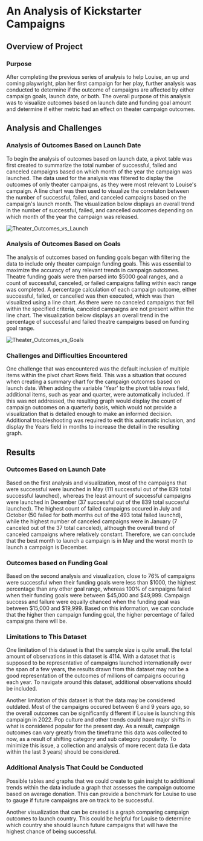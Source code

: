 # An Analysis of Kickstarter Campaigns

## Overview of Project

### Purpose

After completing the previous series of analysis to help Louise, an up and coming playwright, plan her first campaign for her play, further analysis was conducted to determine if the outcome of campaigns are affected by either campaign goals, launch date, or both. The overall purpose of this analysis was to visualize outcomes based on launch date and funding goal amount and determine if either metric had an effect on theater campaign outcomes.
    
## Analysis and Challenges

### Analysis of Outcomes Based on Launch Date
To begin the analysis of outcomes based on launch date, a pivot table was first created to summarize the total number of successful, failed and canceled campaigns based on which month of the year the campaign was launched. The data used for the analysis was filtered to display the outcomes of only theater campaigns, as they were most relevant to Louise's campaign. A line chart was then used to visualize the correlaton between the number of successful, failed, and canceled campaigns based on the campaign's launch month. The visualization below displays an overall trend in the number of successful, failed, and cancelled outcomes depending on which month of the year the campaign was released. 

  ![Theater_Outcomes_vs_Launch](https://user-images.githubusercontent.com/96188669/187731992-881f3cc5-3237-4031-8569-4e36074753ea.png)

    
### Analysis of Outcomes Based on Goals
The analysis of outcomes based on funding goals began with filtering the data to include only theater campaign funding goals. This was essential to maximize the accuracy of any relevant trends in campaign outcomes. Theatre funding goals were then parsed into $5000 goal ranges, and a count of successful, canceled, or failed campaigns falling within each range was completed. A percentage calculation of each campaign outcome, either successful, failed, or cancelled was then executed, which was then visualized using a line chart. As there were no canceled campaigns that fell within the specified criteria, canceled campaigns are not present within the line chart. The visualization below displays an overall trend in the percentage of successful and failed theatre campaigns based on funding goal range.

![Theater_Outcomes_vs_Goals](https://user-images.githubusercontent.com/96188669/187732524-d40dc337-2307-45a7-b39e-0f896b9e3614.png)

   
### Challenges and Difficulties Encountered
One challenge that was encountered was the default inclusion of multiple items within the pivot chart Rows field. This was a situation that occured when creating a summary chart for the campaign outcomes based on launch date. When adding the variable 'Year' to the pivot table rows field, additional items, such as year and quarter, were automatically included. If this was not addressed, the resulting graph would display the count of campaign outcomes on a quarterly basis, which would not provide a visualization that is detailed enough to make an informed decision. Additional troubleshooting was required to edit this automatic inclusion, and display the Years field in months to increase the detail in the resulting graph.

## Results

### Outcomes Based on Launch Date
Based on the first analysis and visualization, most of the campaigns that were successful were launched in May (111 successful out of the 839 total successful launched), whereas the least amount of successful campaigns were launched in December (37 successful out of the 839 total succesful launched). The highest count of failed campaigns occured in July and October (50 failed for both months out of the 493 total failed launchd), while the highest number of canceled campaigns were in January (7 canceled out of the 37 total canceled), although the overall trend of canceled campaigns where relatively constant. Therefore, we can conclude that the best month to launch a campaign is in May and the worst month to launch a campaign is December.

### Outcomes based on Funding Goal
Based on the second analysis and visualization, close to 76% of campaigns were successful when their funding goals were less than $1000, the highest percentage than any other goal range, whereas 100% of campaigns failed when their funding goals were between $45,000 and $49,999. Campaign success and failure were equally chanced when the funding goal was between $15,000 and $19,999. Based on this information, we can conclude that the higher then campaign funding goal, the higher percentage of failed campaigns there will be. 

### Limitations to This Dataset
One limitation of this dataset is that the sample size is quite small. the total amount of observations in this dataset is 4114. With a dataset that is supposed to be representative of campaigns launched internationally over the span of a few years, the results drawn from this dataset may not be a good representation of the outcomes of millions of campaigns occuring each year. To navigate around this dataset, additional observations should be included.

Another limitation of this dataset is that the data may be considered outdated. Most of the campaigns occured between 6 and 9 years ago, so the overall outcomes can be significantly different if Louise is launching this campaign in 2022. Pop culture and other trends could have major shifts in what is considered popular for the present day. As a result, campaign outcomes can vary greatly from the timeframe this data was collected to now, as a result of shifting category and sub category popularity. To minimize this issue, a collection and analysis of more recent data (i.e data within the last 3 years) should be considered.

### Additional Analysis That Could be Conducted

Possible tables and graphs that we could create to gain insight to additional trends within the data include a graph that assesses the campaign outcome based on average donation. This can provide a benchmark for Louise to use to gauge if future campaigns are on track to be successful.

Another visualization that can be created is a graph comparing campaign outcomes to launch country. This could be helpful for Louise to determine which country she should launch future campaigns that will have the highest chance of being successful.
